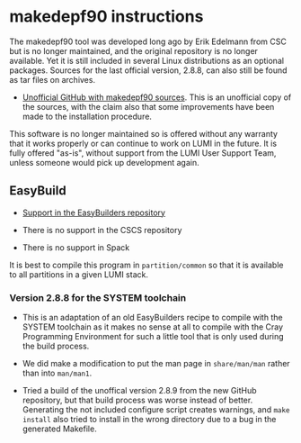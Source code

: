 # makedepf90 instructions

The makedepf90 tool was developed long ago by Erik Edelmann from CSC but is no
longer maintained, and the original repository is no longer available. Yet it is 
still included in several Linux distributions as an optional packages. Sources
for the last official version, 2.8.8, can also still be found as tar files
on archives.

  * [Unofficial GitHub with makedepf90 sources](https://github.com/outpaddling/makedepf90).
    This is an unofficial copy of the sources, with the claim also that some improvements
    have been made to the installation procedure.
    
This software is no longer maintained so is offered without any warranty
that it works properly or can continue to work on LUMI in the future.
It is fully offered "as-is", without support from the LUMI User Support
Team, unless someone would pick up development again.

    
## EasyBuild

  * [Support in the EasyBuilders repository](https://github.com/easybuilders/easybuild-easyconfigs/tree/develop/easybuild/easyconfigs/m/makedepf90)
  
  * There is no support in the CSCS repository
  
  * There is no support in Spack
  
It is best to compile this program in `partition/common` so that it is available to
all partitions in a given LUMI stack.
  

### Version 2.8.8 for the SYSTEM toolchain

  * This is an adaptation of an old EasyBuilders recipe to compile with the
    SYSTEM toolchain as it makes no sense at all to compile with the Cray
    Programming Environment for such a little tool that is only used during
    the build process.
    
  * We did make a modification to put the man page in `share/man/man` rather
    than into `man/man1`.
    
  * Tried a build of the unoffical version 2.8.9 from the new GitHub repository,
    but that build process was worse instead of better. Generating the not included
    configure script creates warnings, and `make install` also tried to install in 
    the wrong directory due to a bug in the generated Makefile.
